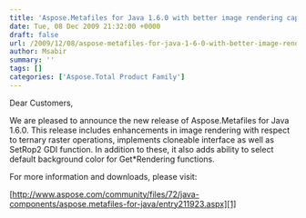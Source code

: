 ```yaml
---
title: 'Aspose.Metafiles for Java 1.6.0 with better image rendering capabilities, cloneable interface implementation, SetROP2 GDI function and much more...'
date: Tue, 08 Dec 2009 21:32:00 +0000
draft: false
url: /2009/12/08/aspose-metafiles-for-java-1-6-0-with-better-image-rendering-capabilities-cloneable-interface-implementation-setrop2-gdi-function-and-much-more/
author: Msabir
summary: ''
tags: []
categories: ['Aspose.Total Product Family']
---
```


Dear Customers,

We are pleased to announce the new release of Aspose.Metafiles for Java 1.6.0. This release includes enhancements in image rendering with respect to ternary raster operations, implements cloneable interface as well as SetRop2 GDI function. In addition to these, it also adds ability to select default background color for Get\*Rendering functions.

For more information and downloads, please visit:

[http://www.aspose.com/community/files/72/java-components/aspose.metafiles-for-java/entry211923.aspx][1]




[1]: http://www.aspose.com/community/files/72/java-components/aspose.metafiles-for-java/entry211923.aspx




